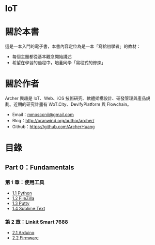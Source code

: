 # IoT

# 關於本書
這是一本入門的電子書，本書內容定位為是一本「寫給初學者」的教材：

* 每個主題都從基本觀念開始講述
* 希望在學習的過程中，培養同學「寫程式的修煉」

# 關於作者

Archer 興趣是 IoT、Web、iOS 技術研究、軟體架構設計、研發管理與產品規劃。近期的研究計畫有 WoT.City、DevifyPlatform 與 Flowchain。

* Email：mmosconii@gmail.com
* Blog：http://oranwind.org/author/archer/
* Github：https://github.com/ArcherHuang

# 目錄
## Part 0：Fundamentals
### 第 1 章：使用工具
* [1.1 Python]()
* [1.2 FileZilla]()
* [1.3 Putty]()
* [1.4 Sublime Text]()

### 第 2 章：Linkit Smart 7688
* [2.1 Arduino]()
* [2.2 Firmware]()
